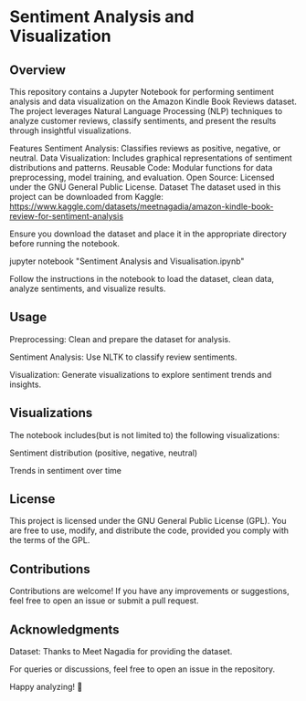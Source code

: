 
# Sentiment Analysis and Visualization
## Overview
This repository contains a Jupyter Notebook for performing sentiment analysis and data visualization on the Amazon Kindle Book Reviews dataset. The project leverages Natural Language Processing (NLP) techniques to analyze customer reviews, classify sentiments, and present the results through insightful visualizations.

Features
Sentiment Analysis: Classifies reviews as positive, negative, or neutral.
Data Visualization: Includes graphical representations of sentiment distributions and patterns.
Reusable Code: Modular functions for data preprocessing, model training, and evaluation.
Open Source: Licensed under the GNU General Public License.
Dataset
The dataset used in this project can be downloaded from Kaggle:
https://www.kaggle.com/datasets/meetnagadia/amazon-kindle-book-review-for-sentiment-analysis

Ensure you download the dataset and place it in the appropriate directory before running the notebook.


jupyter notebook "Sentiment Analysis and Visualisation.ipynb"

Follow the instructions in the notebook to load the dataset, clean data, analyze sentiments, and visualize results.

## Usage

Preprocessing: Clean and prepare the dataset for analysis.

Sentiment Analysis: Use NLTK to classify review sentiments.

Visualization: Generate visualizations to explore sentiment trends and insights.

## Visualizations

The notebook includes(but is not limited to) the following visualizations:

Sentiment distribution (positive, negative, neutral)

Trends in sentiment over time

## License

This project is licensed under the GNU General Public License (GPL). You are free to use, modify, and distribute the code, provided you comply with the terms of the GPL.

## Contributions

Contributions are welcome! If you have any improvements or suggestions, feel free to open an issue or submit a pull request.

## Acknowledgments

Dataset: Thanks to Meet Nagadia for providing the dataset.

For queries or discussions, feel free to open an issue in the repository.

Happy analyzing! 🎉
